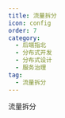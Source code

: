 ```yaml
---
title: 流量拆分
icon: config
order: 7
category:
  - 后端指北
  - 分布式开发
  - 分布式设计
  - 服务治理
tag:
  - 流量拆分
---
```


流量拆分




